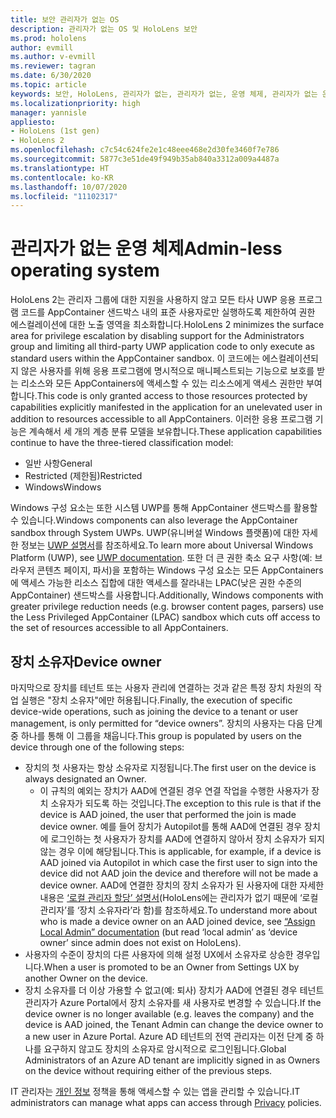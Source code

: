 ```yaml
---
title: 보안 관리자가 없는 OS
description: 관리자가 없는 OS 및 HoloLens 보안
ms.prod: hololens
author: evmill
ms.author: v-evmill
ms.reviewer: tagran
ms.date: 6/30/2020
ms.topic: article
keywords: 보안, HoloLens, 관리자가 없는, 관리자가 없는, 운영 체제, 관리자가 없는 운영 체제, 관리자 os, 관리자가 없는 os, HoloLens 2, HoloLens2 보안,
ms.localizationpriority: high
manager: yannisle
appliesto:
- HoloLens (1st gen)
- HoloLens 2
ms.openlocfilehash: c7c54c624fe2e1c48eee468e2d30fe3460f7e786
ms.sourcegitcommit: 5877c3e51de49f949b35ab840a3312a009a4487a
ms.translationtype: HT
ms.contentlocale: ko-KR
ms.lasthandoff: 10/07/2020
ms.locfileid: "11102317"
---
```

# <span data-ttu-id="c6a93-104">관리자가 없는 운영 체제</span><span class="sxs-lookup"><span data-stu-id="c6a93-104">Admin-less operating system</span></span>

<span data-ttu-id="c6a93-105">HoloLens 2는 관리자 그룹에 대한 지원을 사용하지 않고 모든 타사 UWP 응용 프로그램 코드를 AppContainer 샌드박스 내의 표준 사용자로만 실행하도록 제한하여 권한 에스컬레이션에 대한 노출 영역을 최소화합니다.</span><span class="sxs-lookup"><span data-stu-id="c6a93-105">HoloLens 2 minimizes the surface area for privilege escalation by disabling support for the Administrators group and limiting all third-party UWP application code to only execute as standard users within the AppContainer sandbox.</span></span> <span data-ttu-id="c6a93-106">이 코드에는 에스컬레이션되지 않은 사용자를 위해 응용 프로그램에 명시적으로 매니페스트되는 기능으로 보호를 받는 리소스와 모든 AppContainers에 액세스할 수 있는 리소스에게 액세스 권한만 부여합니다.</span><span class="sxs-lookup"><span data-stu-id="c6a93-106">This code is only granted access to those resources protected by capabilities explicitly manifested in the application for an unelevated user in addition to resources accessible to all AppContainers.</span></span>
<span data-ttu-id="c6a93-107">이러한 응용 프로그램 기능은 계속해서 세 개의 계층 분류 모델을 보유합니다.</span><span class="sxs-lookup"><span data-stu-id="c6a93-107">These application capabilities continue to have the three-tiered classification model:</span></span>
  * <span data-ttu-id="c6a93-108">일반 사항</span><span class="sxs-lookup"><span data-stu-id="c6a93-108">General</span></span>
  * <span data-ttu-id="c6a93-109">Restricted (제한됨)</span><span class="sxs-lookup"><span data-stu-id="c6a93-109">Restricted</span></span>
  * <span data-ttu-id="c6a93-110">Windows</span><span class="sxs-lookup"><span data-stu-id="c6a93-110">Windows</span></span>

<span data-ttu-id="c6a93-111">Windows 구성 요소는 또한 시스템 UWP를 통해 AppContainer 샌드박스를 활용할 수 있습니다.</span><span class="sxs-lookup"><span data-stu-id="c6a93-111">Windows components can also leverage the AppContainer sandbox through System UWPs.</span></span> <span data-ttu-id="c6a93-112">UWP(유니버설 Windows 플랫폼)에 대한 자세한 정보는 [UWP 설명서](https://docs.microsoft.com/windows/uwp/)를 참조하세요.</span><span class="sxs-lookup"><span data-stu-id="c6a93-112">To learn more about Universal Windows Platform (UWP), see [UWP documentation](https://docs.microsoft.com/windows/uwp/).</span></span> <span data-ttu-id="c6a93-113">또한 더 큰 권한 축소 요구 사항(예: 브라우저 콘텐츠 페이지, 파서)을 포함하는 Windows 구성 요소는 모든 AppContainers에 액세스 가능한 리소스 집합에 대한 액세스를 잘라내는 LPAC(낮은 권한 수준의 AppContainer) 샌드박스를 사용합니다.</span><span class="sxs-lookup"><span data-stu-id="c6a93-113">Additionally, Windows components with greater privilege reduction needs (e.g. browser content pages, parsers) use the Less Privileged AppContainer (LPAC) sandbox which cuts off access to the set of resources accessible to all AppContainers.</span></span>

## <span data-ttu-id="c6a93-114">장치 소유자</span><span class="sxs-lookup"><span data-stu-id="c6a93-114">Device owner</span></span>

<span data-ttu-id="c6a93-115">마지막으로 장치를 테넌트 또는 사용자 관리에 연결하는 것과 같은 특정 장치 차원의 작업 실행은 "장치 소유자"에만 허용됩니다.</span><span class="sxs-lookup"><span data-stu-id="c6a93-115">Finally, the execution of specific device-wide operations, such as joining the device to a tenant or user management, is only permitted for “device owners”.</span></span> <span data-ttu-id="c6a93-116">장치의 사용자는 다음 단계 중 하나를 통해 이 그룹을 채웁니다.</span><span class="sxs-lookup"><span data-stu-id="c6a93-116">This group is populated by users on the device through one of the following steps:</span></span>
  * <span data-ttu-id="c6a93-117">장치의 첫 사용자는 항상 소유자로 지정됩니다.</span><span class="sxs-lookup"><span data-stu-id="c6a93-117">The first user on the device is always designated an Owner.</span></span> 
    * <span data-ttu-id="c6a93-118">이 규칙의 예외는 장치가 AAD에 연결된 경우 연결 작업을 수행한 사용자가 장치 소유자가 되도록 하는 것입니다.</span><span class="sxs-lookup"><span data-stu-id="c6a93-118">The exception to this rule is that if the device is AAD joined, the user that performed the join is made device owner.</span></span> <span data-ttu-id="c6a93-119">예를 들어 장치가 Autopilot를 통해 AAD에 연결된 경우 장치에 로그인하는 첫 사용자가 장치를 AAD에 연결하지 않아서 장치 소유자가 되지 않는 경우 이에 해당됩니다.</span><span class="sxs-lookup"><span data-stu-id="c6a93-119">This is applicable, for example, if a device is AAD joined via Autopilot in which case the first user to sign into the device did not AAD join the device and therefore will not be made a device owner.</span></span> <span data-ttu-id="c6a93-120">AAD에 연결한 장치의 장치 소유자가 된 사용자에 대한 자세한 내용은 [‘로컬 관리자 할당’ 설명서](https://docs.microsoft.com/azure/active-directory/devices/assign-local-admin)(HoloLens에는 관리자가 없기 때문에 ‘로컬 관리자’를 ‘장치 소유자라’라 함)를 참조하세요.</span><span class="sxs-lookup"><span data-stu-id="c6a93-120">To understand more about who is made a device owner on an AAD joined device, see [“Assign Local Admin” documentation](https://docs.microsoft.com/azure/active-directory/devices/assign-local-admin) (but read ‘local admin’ as ‘device owner’ since admin does not exist on HoloLens).</span></span>
  * <span data-ttu-id="c6a93-121">사용자의 수준이 장치의 다른 사용자에 의해 설정 UX에서 소유자로 상승한 경우입니다.</span><span class="sxs-lookup"><span data-stu-id="c6a93-121">When a user is promoted to be an Owner from Settings UX by another Owner on the device.</span></span>
  * <span data-ttu-id="c6a93-122">장치 소유자를 더 이상 가용할 수 없고(예: 퇴사) 장치가 AAD에 연결된 경우 테넌트 관리자가 Azure Portal에서 장치 소유자를 새 사용자로 변경할 수 있습니다.</span><span class="sxs-lookup"><span data-stu-id="c6a93-122">If the device owner is no longer available (e.g. leaves the company) and the device is AAD joined, the Tenant Admin can change the device owner to a new user in Azure Portal.</span></span>
<span data-ttu-id="c6a93-123">Azure AD 테넌트의 전역 관리자는 이전 단계 중 하나를 요구하지 않고도 장치의 소유자로 암시적으로 로그인됩니다.</span><span class="sxs-lookup"><span data-stu-id="c6a93-123">Global Administrators of an Azure AD tenant are implicitly signed in as Owners on the device without requiring either of the previous steps.</span></span> 

<span data-ttu-id="c6a93-124">IT 관리자는 [개인 정보](https://docs.microsoft.com/windows/client-management/mdm/policy-csp-privacy) 정책을 통해 액세스할 수 있는 앱을 관리할 수 있습니다.</span><span class="sxs-lookup"><span data-stu-id="c6a93-124">IT administrators can manage what apps can access through [Privacy](https://docs.microsoft.com/windows/client-management/mdm/policy-csp-privacy) policies.</span></span> 
